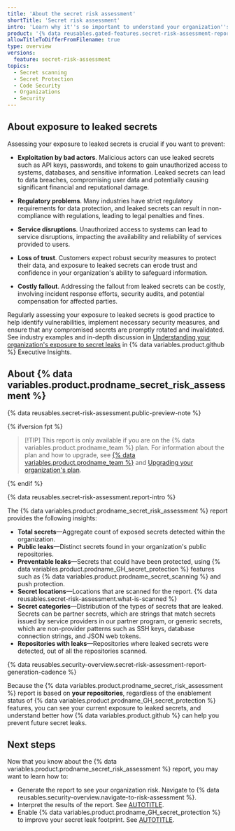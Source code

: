 ```yaml
---
title: 'About the secret risk assessment'
shortTitle: 'Secret risk assessment'
intro: 'Learn why it''s so important to understand your organization''s exposure to data leaks and how the {% data variables.product.prodname_secret_risk_assessment %} report gives an overview of your organization’s secret leak footprint.'
product: '{% data reusables.gated-features.secret-risk-assessment-report %}<br>{% data variables.secret-scanning.secret-risk-assessment-cta-product %}'
allowTitleToDifferFromFilename: true
type: overview
versions:
  feature: secret-risk-assessment
topics:
  - Secret scanning
  - Secret Protection
  - Code Security
  - Organizations
  - Security
---
```


## About exposure to leaked secrets

Assessing your exposure to leaked secrets is crucial if you want to prevent:

* **Exploitation by bad actors**. Malicious actors can use leaked secrets such as API keys, passwords, and tokens to gain unauthorized access to systems, databases, and sensitive information. Leaked secrets can lead to data breaches, compromising user data and potentially causing significant financial and reputational damage.

* **Regulatory problems**. Many industries have strict regulatory requirements for data protection, and leaked secrets can result in non-compliance with regulations, leading to legal penalties and fines.

* **Service disruptions**. Unauthorized access to systems can lead to service disruptions, impacting the availability and reliability of services provided to users.

* **Loss of trust**. Customers expect robust security measures to protect their data, and exposure to leaked secrets can erode trust and confidence in your organization's ability to safeguard information.

* **Costly fallout**. Addressing the fallout from leaked secrets can be costly, involving incident response efforts, security audits, and potential compensation for affected parties.

Regularly assessing your exposure to leaked secrets is good practice to help identify vulnerabilities, implement necessary security measures, and ensure that any compromised secrets are promptly rotated and invalidated. See industry examples and in-depth discussion in [Understanding your organization's exposure to secret leaks](https://resources.github.com/enterprise/understanding-secret-leak-exposure) in {% data variables.product.github %} Executive Insights.

## About {% data variables.product.prodname_secret_risk_assessment %}

{% data reusables.secret-risk-assessment.public-preview-note %}

{% ifversion fpt %}

>[!TIP] This report is only available if you are on the {% data variables.product.prodname_team %} plan. For information about the plan and how to upgrade, see [{% data variables.product.prodname_team %}](/get-started/learning-about-github/githubs-plans#github-team) and [Upgrading your organization's plan](/billing/managing-the-plan-for-your-github-account/upgrading-your-accounts-plan#upgrading-your-organizations-plan).

{% endif %}

{% data reusables.secret-risk-assessment.report-intro %}

The {% data variables.product.prodname_secret_risk_assessment %} report provides the following insights:

   * **Total secrets**—Aggregate count of exposed secrets detected within the organization.
   * **Public leaks**—Distinct secrets found in your organization's public repositories.
   * **Preventable leaks**—Secrets that could have been protected, using {% data variables.product.prodname_GH_secret_protection %} features such as {% data variables.product.prodname_secret_scanning %} and push protection.
   * **Secret locations**—Locations that are scanned for the report. {% data reusables.secret-risk-assessment.what-is-scanned %}
   * **Secret categories**—Distribution of the types of secrets that are leaked. Secrets can be partner secrets, which are strings that match secrets issued by service providers in our partner program, or generic secrets, which are non-provider patterns such as SSH keys, database connection strings, and JSON web tokens.
   * **Repositories with leaks**—Repositories where leaked secrets were detected, out of all the repositories scanned.

{% data reusables.security-overview.secret-risk-assessment-report-generation-cadence %}

Because the {% data variables.product.prodname_secret_risk_assessment %} report is based on **your repositories**, regardless of the enablement status of {% data variables.product.prodname_GH_secret_protection %} features, you can see your current exposure to leaked secrets, and understand better how {% data variables.product.github %} can help you prevent future secret leaks.

## Next steps

Now that you know about the {% data variables.product.prodname_secret_risk_assessment %} report, you may want to learn how to:

* Generate the report to see your organization risk. Navigate to {% data reusables.security-overview.navigate-to-risk-assessment %}.
* Interpret the results of the report. See [AUTOTITLE](/code-security/securing-your-organization/understanding-your-organizations-exposure-to-leaked-secrets/interpreting-secret-risk-assessment-results).
* Enable {% data variables.product.prodname_GH_secret_protection %} to improve your secret leak footprint. See [AUTOTITLE](/code-security/securing-your-organization/understanding-your-organizations-exposure-to-leaked-secrets/choosing-github-secret-protection#enabling-secret-protection).
